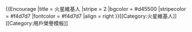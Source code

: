 {{Encourage
|title       = 火星維基人
|stripe      = 2
|bgcolor     = #d45500
|stripecolor = #f4d7d7
|fontcolor   = #f4d7d7
|align       = right
}}<includeonly>[[Category:火星維基人]]</includeonly><noinclude>[[Category:用戶榮譽模板]]</noinclude>